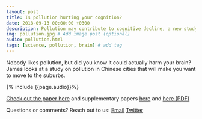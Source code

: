 ```yaml
---
layout: post
title: Is pollution hurting your cognition?
date: 2018-09-13 00:00:00 +0300
description: Pollution may contribute to cognitive decline, a new study shows... # Add post description (shows up as description on social media posts)
img: pollution.jpg # Add image post (optional)
audio: pollution.html
tags: [science, pollution, brain] # add tag
---
```


Nobody likes pollution, but did you know it could actually harm your brain? James looks at a study on pollution in Chinese cities that will make you want to move to the suburbs.

{% include {{page.audio}}%}

[Check out the paper here](http://www.pnas.org/content/early/2018/08/21/1809474115) and supplementary papers [here](https://www.ncbi.nlm.nih.gov/pmc/articles/PMC3622279/) and [here (PDF)](https://digital.lib.washington.edu/researchworks/bitstream/handle/1773/21903/Semmens_washington_0250E_10698.pdf?sequence=1&isAllowed=y)

Questions or comments? Reach out to us: [Email](mailto:paperboyspod@gmail.com) [Twitter](https://twitter.com/PaperBoysPod)
